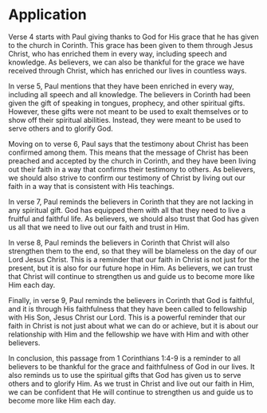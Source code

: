# Application

Verse 4 starts with Paul giving thanks to God for His grace that he has given to the church in Corinth. This grace has been given to them through Jesus Christ, who has enriched them in every way, including speech and knowledge. As believers, we can also be thankful for the grace we have received through Christ, which has enriched our lives in countless ways.

In verse 5, Paul mentions that they have been enriched in every way, including all speech and all knowledge. The believers in Corinth had been given the gift of speaking in tongues, prophecy, and other spiritual gifts. However, these gifts were not meant to be used to exalt themselves or to show off their spiritual abilities. Instead, they were meant to be used to serve others and to glorify God.

Moving on to verse 6, Paul says that the testimony about Christ has been confirmed among them. This means that the message of Christ has been preached and accepted by the church in Corinth, and they have been living out their faith in a way that confirms their testimony to others. As believers, we should also strive to confirm our testimony of Christ by living out our faith in a way that is consistent with His teachings.

In verse 7, Paul reminds the believers in Corinth that they are not lacking in any spiritual gift. God has equipped them with all that they need to live a fruitful and faithful life. As believers, we should also trust that God has given us all that we need to live out our faith and trust in Him.

In verse 8, Paul reminds the believers in Corinth that Christ will also strengthen them to the end, so that they will be blameless on the day of our Lord Jesus Christ. This is a reminder that our faith in Christ is not just for the present, but it is also for our future hope in Him. As believers, we can trust that Christ will continue to strengthen us and guide us to become more like Him each day.

Finally, in verse 9, Paul reminds the believers in Corinth that God is faithful, and it is through His faithfulness that they have been called to fellowship with His Son, Jesus Christ our Lord. This is a powerful reminder that our faith in Christ is not just about what we can do or achieve, but it is about our relationship with Him and the fellowship we have with Him and with other believers. 

In conclusion, this passage from 1 Corinthians 1:4-9 is a reminder to all believers to be thankful for the grace and faithfulness of God in our lives. It also reminds us to use the spiritual gifts that God has given us to serve others and to glorify Him. As we trust in Christ and live out our faith in Him, we can be confident that He will continue to strengthen us and guide us to become more like Him each day.

